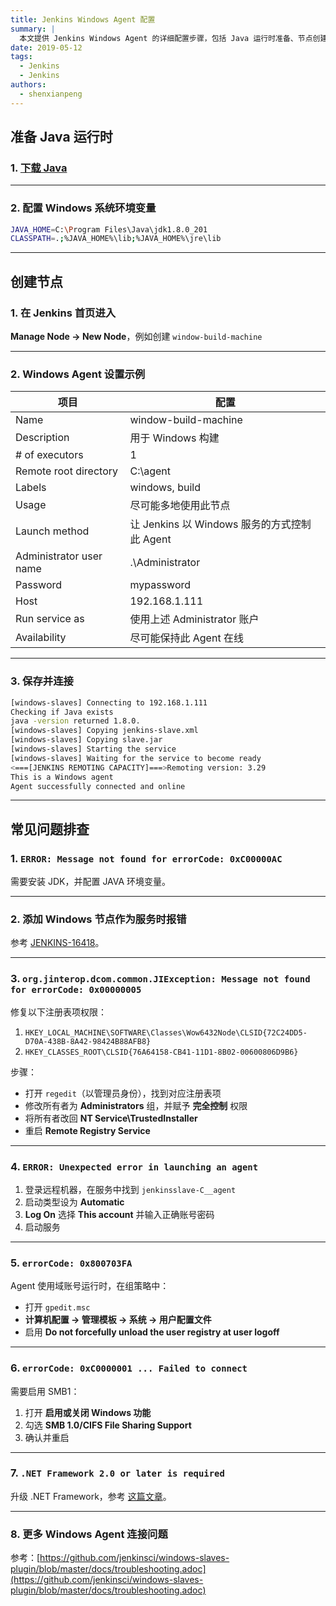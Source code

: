 ```yaml
---
title: Jenkins Windows Agent 配置
summary: |
  本文提供 Jenkins Windows Agent 的详细配置步骤，包括 Java 运行时准备、节点创建以及常见问题的排查方法。
date: 2019-05-12
tags:
  - Jenkins
  - Jenkins
authors:
  - shenxianpeng
---
```


## 准备 Java 运行时

### 1. [下载 Java](https://www.java.com/en/download/)

---

### 2. 配置 Windows 系统环境变量

```bash
JAVA_HOME=C:\Program Files\Java\jdk1.8.0_201
CLASSPATH=.;%JAVA_HOME%\lib;%JAVA_HOME%\jre\lib
```

---

## 创建节点

### 1. 在 Jenkins 首页进入

**Manage Node → New Node**，例如创建 `window-build-machine`

---

### 2. Windows Agent 设置示例

| 项目                      | 配置                                 |
| ----------------------- | ---------------------------------- |
| Name                    | window-build-machine               |
| Description             | 用于 Windows 构建                      |
| # of executors          | 1                                  |
| Remote root directory   | C:\agent                           |
| Labels                  | windows, build                     |
| Usage                   | 尽可能多地使用此节点                         |
| Launch method           | 让 Jenkins 以 Windows 服务的方式控制此 Agent |
| Administrator user name | .\Administrator                    |
| Password                | mypassword                         |
| Host                    | 192.168.1.111                      |
| Run service as          | 使用上述 Administrator 账户              |
| Availability            | 尽可能保持此 Agent 在线                    |

---

### 3. 保存并连接

```bash
[windows-slaves] Connecting to 192.168.1.111
Checking if Java exists
java -version returned 1.8.0.
[windows-slaves] Copying jenkins-slave.xml
[windows-slaves] Copying slave.jar
[windows-slaves] Starting the service
[windows-slaves] Waiting for the service to become ready
<===[JENKINS REMOTING CAPACITY]===>Remoting version: 3.29
This is a Windows agent
Agent successfully connected and online
```

---

## 常见问题排查

### 1. `ERROR: Message not found for errorCode: 0xC00000AC`

需要安装 JDK，并配置 JAVA 环境变量。

---

### 2. 添加 Windows 节点作为服务时报错

参考 [JENKINS-16418](https://issues.jenkins-ci.org/browse/JENKINS-16418)。

---

### 3. `org.jinterop.dcom.common.JIException: Message not found for errorCode: 0x00000005`

修复以下注册表项权限：

1. `HKEY_LOCAL_MACHINE\SOFTWARE\Classes\Wow6432Node\CLSID{72C24DD5-D70A-438B-8A42-98424B88AFB8}`
2. `HKEY_CLASSES_ROOT\CLSID{76A64158-CB41-11D1-8B02-00600806D9B6}`

步骤：

* 打开 `regedit`（以管理员身份），找到对应注册表项
* 修改所有者为 **Administrators** 组，并赋予 **完全控制** 权限
* 将所有者改回 **NT Service\TrustedInstaller**
* 重启 **Remote Registry Service**

---

### 4. `ERROR: Unexpected error in launching an agent`

1. 登录远程机器，在服务中找到 `jenkinsslave-C__agent`
2. 启动类型设为 **Automatic**
3. **Log On** 选择 **This account** 并输入正确账号密码
4. 启动服务

---

### 5. `errorCode: 0x800703FA`

Agent 使用域账号运行时，在组策略中：

* 打开 `gpedit.msc`
* **计算机配置 → 管理模板 → 系统 → 用户配置文件**
* 启用 **Do not forcefully unload the user registry at user logoff**

---

### 6. `errorCode: 0xC0000001 ... Failed to connect`

需要启用 SMB1：

1. 打开 **启用或关闭 Windows 功能**
2. 勾选 **SMB 1.0/CIFS File Sharing Support**
3. 确认并重启

---

### 7. `.NET Framework 2.0 or later is required`

升级 .NET Framework，参考 [这篇文章](https://shenxianpeng.github.io/2020/07/jenkins-windows-agent-connect-problem/)。

---

### 8. 更多 Windows Agent 连接问题

参考：[https://github.com/jenkinsci/windows-slaves-plugin/blob/master/docs/troubleshooting.adoc](https://github.com/jenkinsci/windows-slaves-plugin/blob/master/docs/troubleshooting.adoc)
